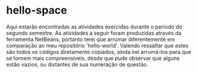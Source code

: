 # hello-space
Aqui estarão encontradas as atividades exercidas durante o período do segundo semestre.
As atividades a seguir foram produzidas através da ferramenta NetBeans, portanto terei que arrumar diferentemente em comparação ao meu repositório 'hello-world'.
Valendo ressaltar que estes são todos os códigos diretamente copiados, ainda irei arrumá-los para que se tornem mais compreensíveis, desde que pude observar que alguns estão vazios, ou distantes de sua numeração de questão.
